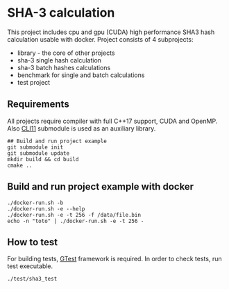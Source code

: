 # SHA-3 calculation

This project includes cpu and gpu (CUDA) high performance SHA3 hash calculation usable with docker.
Project consists of 4 subprojects:
* library - the core of other projects
* sha-3 single hash calculation
* sha-3 batch hashes calculations
* benchmark for single and batch calculations
* test project

## Requirements
All projects require compiler with full C++17 support, CUDA and OpenMP.
Also [CLI11](https://github.com/CLIUtils/CLI11) submodule is used as an auxiliary library.

```
## Build and run project example
git submodule init
git submodule update
mkdir build && cd build
cmake ..
```

## Build and run project example with docker
```
./docker-run.sh -b
./docker-run.sh -e --help
./docker-run.sh -e -t 256 -f /data/file.bin
echo -n "toto" | ./docker-run.sh -e -t 256 -
```

## How to test
For building tests, [GTest](https://github.com/google/googletest) framework is required.
In order to check tests, run test executable.
```
./test/sha3_test
```
